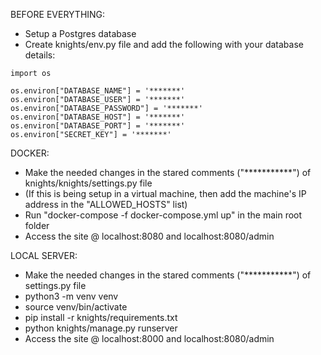 BEFORE EVERYTHING:
- Setup a Postgres database
- Create knights/env.py file and add the following with your database details:
```
import os

os.environ["DATABASE_NAME"] = '*******'
os.environ["DATABASE_USER"] = '*******'
os.environ["DATABASE_PASSWORD"] = '*******'
os.environ["DATABASE_HOST"] = '*******'
os.environ["DATABASE_PORT"] = '*******'
os.environ["SECRET_KEY"] = '*******'
```

DOCKER:
- Make the needed changes in the stared comments ("***********") of knights/knights/settings.py file
- (If this is being setup in a virtual machine, then add the machine's IP address in the "ALLOWED_HOSTS" list)
- Run "docker-compose -f docker-compose.yml up" in the main root folder
- Access the site @ localhost:8080 and localhost:8080/admin

LOCAL SERVER:
- Make the needed changes in the stared comments ("***********") of settings.py file
- python3 -m venv venv
- source venv/bin/activate
- pip install -r knights/requirements.txt
- python knights/manage.py runserver
- Access the site @ localhost:8000 and localhost:8080/admin
